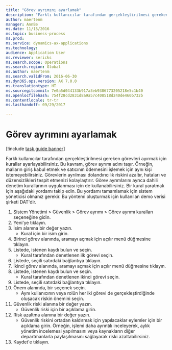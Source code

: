 ```yaml
--- 
title: "Görev ayrımını ayarlamak"
description: "Farklı kullanıcılar tarafından gerçekleştirilmesi gereken görevleri ayırmak için kurallar ayarlayabilirsiniz."
author: maertenm
manager: AnnBe
ms.date: 11/15/2016
ms.topic: business-process
ms.prod: 
ms.service: dynamics-ax-applications
ms.technology: 
audience: Application User
ms.reviewer: sericks
ms.search.scope: Operations
ms.search.region: Global
ms.author: maertenm
ms.search.validFrom: 2016-06-30
ms.dyn365.ops.version: AX 7.0.0
ms.translationtype: HT
ms.sourcegitcommit: 7e0a5d044133b917a3eb9386773205218e5c1b40
ms.openlocfilehash: 754f28cd2831d8a9a57c408518d240de460b732b
ms.contentlocale: tr-tr
ms.lasthandoff: 09/29/2017

---
```

# <a name="set-up-segregation-of-duties"></a>Görev ayrımını ayarlamak

[!include [task guide banner](../../includes/task-guide-banner.md)]

Farklı kullanıcılar tarafından gerçekleştirilmesi gereken görevleri ayırmak için kurallar ayarlayabilirsiniz. Bu kavram, görev ayrımı adını taşır. Örneğin, malların giriş kabul etmek ve satıcının ödemesini işlemek için aynı kişi istemeyebilirsiniz. Görevlerin ayrılması dolandırıcılık riskini azaltır, hataları ve düzensizlikleri tespit etmenizi kolaylaştırır. Görev ayrımlarını ayrıca dahili denetim kurallarının uygulanması için de kullanabilirsiniz. Bir kural yaratmak için aşağıdaki yordamı takip edin. Bu yordamı tamamlamak için sistem yöneticisi olmanız gerekir. Bu yöntemi oluşturmak için kullanılan demo verisi şirketi DAT'dir. 

1. Sistem Yönetimi > Güvenlik > Görev ayrımı > Görev ayrımı kuralları seçeneğine gidin.
2. Yeni'ye tıklayın.
3. İsim alanına bir değer yazın.
    * Kural için bir isim girin.  
4. Birinci görev alanında, aramayı açmak için açılır menü düğmesine tıklayın.
5. Listede, istenen kaydı bulun ve seçin.
    * Kural tarafından denetlenen ilk görevi seçin.  
6. Listede, seçili satırdaki bağlantıya tıklayın.
7. İkinci görev alanında, aramayı açmak için açılır menü düğmesine tıklayın.
8. Listede, istenen kaydı bulun ve seçin.
    * Kural tarafından denetlenen ikinci görevi seçin.  
9. Listede, seçili satırdaki bağlantıya tıklayın.
10. Önem alanında, bir seçenek seçin.
    * Aynı kullanıcının veya rolün her iki görevi de gerçekleştirdiğinde oluşacak riskin önemini seçin.  
11. Güvenlik riski alanına bir değer yazın.
    * Güvenlik riski için bir açıklama girin.  
12. Risk azaltma alanına bir değer yazın.
    * Güvenlik riskini ortadan kaldırmak için yapılacaklar eylemler için bir açıklama girin. Örneğin, işlemi daha ayrıntılı inceleyerek, aylık yönetim incelemesi yapılmasını veya kaynakların diğer departmanlarla paylaşılmasını sağlayarak riski azaltabilirsiniz.  
13. Kaydet'e tıklayın.


